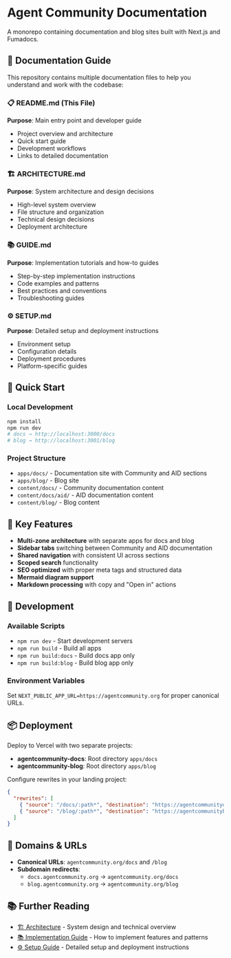 # Agent Community Documentation

A monorepo containing documentation and blog sites built with Next.js and Fumadocs.

## 📖 Documentation Guide

This repository contains multiple documentation files to help you understand and work with the codebase:

### 📋 README.md (This File)
**Purpose**: Main entry point and developer guide
- Project overview and architecture  
- Quick start guide
- Development workflows
- Links to detailed documentation

### 🏗️ ARCHITECTURE.md
**Purpose**: System architecture and design decisions
- High-level system overview
- File structure and organization
- Technical design decisions
- Deployment architecture

### 📚 GUIDE.md  
**Purpose**: Implementation tutorials and how-to guides
- Step-by-step implementation instructions
- Code examples and patterns
- Best practices and conventions
- Troubleshooting guides

### ⚙️ SETUP.md
**Purpose**: Detailed setup and deployment instructions
- Environment setup
- Configuration details  
- Deployment procedures
- Platform-specific guides

## 🚀 Quick Start

### Local Development
```bash
npm install
npm run dev
# docs → http://localhost:3000/docs
# blog → http://localhost:3001/blog
```

### Project Structure
- `apps/docs/` - Documentation site with Community and AID sections
- `apps/blog/` - Blog site  
- `content/docs/` - Community documentation content
- `content/docs/aid/` - AID documentation content
- `content/blog/` - Blog content

## 🎯 Key Features

- **Multi-zone architecture** with separate apps for docs and blog
- **Sidebar tabs** switching between Community and AID documentation
- **Shared navigation** with consistent UI across sections
- **Scoped search** functionality
- **SEO optimized** with proper meta tags and structured data
- **Mermaid diagram support**
- **Markdown processing** with copy and "Open in" actions

## 🔧 Development

### Available Scripts
- `npm run dev` - Start development servers
- `npm run build` - Build all apps
- `npm run build:docs` - Build docs app only
- `npm run build:blog` - Build blog app only

### Environment Variables
Set `NEXT_PUBLIC_APP_URL=https://agentcommunity.org` for proper canonical URLs.

## 📦 Deployment

Deploy to Vercel with two separate projects:
- **agentcommunity-docs**: Root directory `apps/docs`
- **agentcommunity-blog**: Root directory `apps/blog`

Configure rewrites in your landing project:
```json
{
  "rewrites": [
    { "source": "/docs/:path*", "destination": "https://agentcommunitydocs.vercel.app/docs/:path*" },
    { "source": "/blog/:path*", "destination": "https://agentcommunityblog.vercel.app/blog/:path*" }
  ]
}
```

## 🔗 Domains & URLs

- **Canonical URLs**: `agentcommunity.org/docs` and `/blog`
- **Subdomain redirects**:
  - `docs.agentcommunity.org` → `agentcommunity.org/docs`
  - `blog.agentcommunity.org` → `agentcommunity.org/blog`

## 📚 Further Reading

- [🏗️ Architecture](ARCHITECTURE.md) - System design and technical overview
- [📚 Implementation Guide](GUIDE.md) - How to implement features and patterns  
- [⚙️ Setup Guide](SETUP.md) - Detailed setup and deployment instructions
